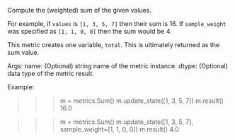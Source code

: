 Compute the (weighted) sum of the given values.

For example, if `values` is `[1, 3, 5, 7]` then their sum is 16.
If `sample_weight` was specified as `[1, 1, 0, 0]` then the sum would be 4.

This metric creates one variable, `total`.
This is ultimately returned as the sum value.

Args:
    name: (Optional) string name of the metric instance.
    dtype: (Optional) data type of the metric result.

Example:

>>> m = metrics.Sum()
>>> m.update_state([1, 3, 5, 7])
>>> m.result()
16.0

>>> m = metrics.Sum()
>>> m.update_state([1, 3, 5, 7], sample_weight=[1, 1, 0, 0])
>>> m.result()
4.0
